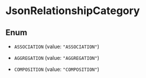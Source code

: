 

# JsonRelationshipCategory

## Enum


* `ASSOCIATION` (value: `"ASSOCIATION"`)

* `AGGREGATION` (value: `"AGGREGATION"`)

* `COMPOSITION` (value: `"COMPOSITION"`)



